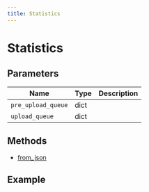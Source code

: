 ```yaml
---
title: Statistics
---
```


# Statistics

## Parameters

| Name             | Type | Description |
| ---------------- | ---- | ----------- |
| `pre_upload_queue` | dict |             |
| `upload_queue`     | dict |             |

## Methods

- [from_json](#from-json)

## Example

```py

```
